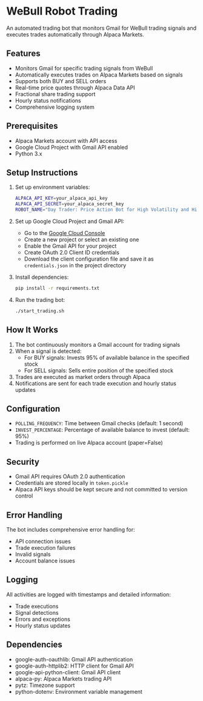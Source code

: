 # WeBull Robot Trading

An automated trading bot that monitors Gmail for WeBull trading signals and executes trades automatically through Alpaca Markets.

## Features

- Monitors Gmail for specific trading signals from WeBull
- Automatically executes trades on Alpaca Markets based on signals
- Supports both BUY and SELL orders
- Real-time price quotes through Alpaca Data API
- Fractional share trading support
- Hourly status notifications
- Comprehensive logging system

## Prerequisites

- Alpaca Markets account with API access
- Google Cloud Project with Gmail API enabled
- Python 3.x

## Setup Instructions

1. Set up environment variables:
   ```bash
   ALPACA_API_KEY=your_alpaca_api_key
   ALPACA_API_SECRET=your_alpaca_secret_key
   ROBOT_NAME="Day Trader: Price Action Bot for High Volatility and High Liquidity Stocks (TA)"
   ```

2. Set up Google Cloud Project and Gmail API:
   - Go to the [Google Cloud Console](https://console.cloud.google.com/)
   - Create a new project or select an existing one
   - Enable the Gmail API for your project
   - Create OAuth 2.0 Client ID credentials
   - Download the client configuration file and save it as `credentials.json` in the project directory

3. Install dependencies:
   ```bash
   pip install -r requirements.txt
   ```

4. Run the trading bot:
   ```bash
   ./start_trading.sh
   ```

## How It Works

1. The bot continuously monitors a Gmail account for trading signals
2. When a signal is detected:
   - For BUY signals: Invests 95% of available balance in the specified stock
   - For SELL signals: Sells entire position of the specified stock
3. Trades are executed as market orders through Alpaca
4. Notifications are sent for each trade execution and hourly status updates

## Configuration

- `POLLING_FREQUENCY`: Time between Gmail checks (default: 1 second)
- `INVEST_PERCENTAGE`: Percentage of available balance to invest (default: 95%)
- Trading is performed on live Alpaca account (paper=False)

## Security

- Gmail API requires OAuth 2.0 authentication
- Credentials are stored locally in `token.pickle`
- Alpaca API keys should be kept secure and not committed to version control

## Error Handling

The bot includes comprehensive error handling for:
- API connection issues
- Trade execution failures
- Invalid signals
- Account balance issues

## Logging

All activities are logged with timestamps and detailed information:
- Trade executions
- Signal detections
- Errors and exceptions
- Hourly status updates

## Dependencies

- google-auth-oauthlib: Gmail API authentication
- google-auth-httplib2: HTTP client for Gmail API
- google-api-python-client: Gmail API client
- alpaca-py: Alpaca Markets trading API
- pytz: Timezone support
- python-dotenv: Environment variable management
